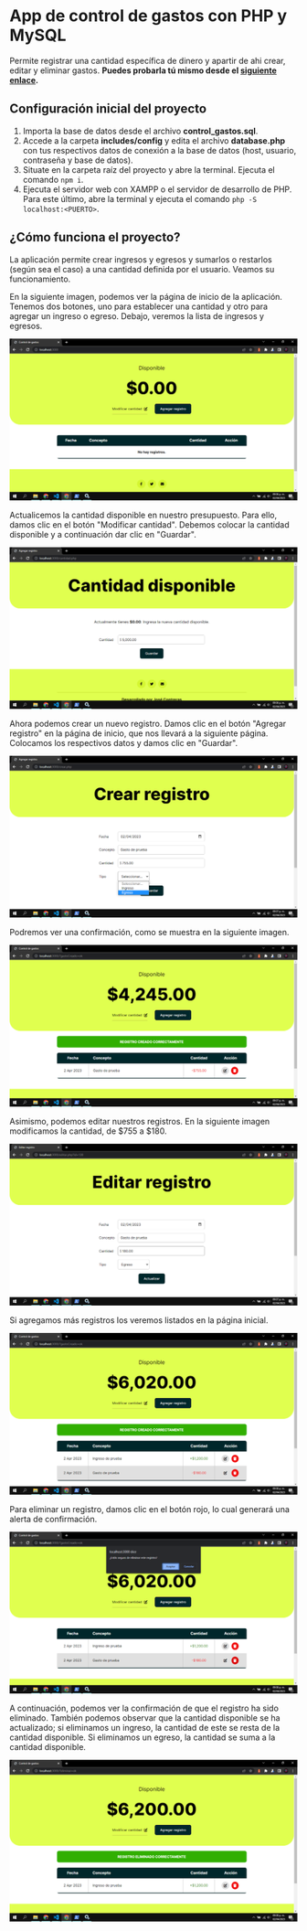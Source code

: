# App de control de gastos con PHP y MySQL

Permite registrar una cantidad específica de dinero y apartir de ahi crear, editar y eliminar gastos.
**Puedes probarla tú mismo desde el [siguiente enlace](https://josemcj.000webhostapp.com/).**

## Configuración inicial del proyecto

1. Importa la base de datos desde el archivo **control_gastos.sql**.
2. Accede a la carpeta **includes/config** y edita el archivo **database.php** con tus respectivos datos de conexión a la base de datos (host, usuario, contraseña y base de datos).
3. Situate en la carpeta raíz del proyecto y abre la terminal. Ejecuta el comando `npm i`.
4. Ejecuta el servidor web con XAMPP o el servidor de desarrollo de PHP. Para este último, abre la terminal y ejecuta el comando `php -S localhost:<PUERTO>`.

## ¿Cómo funciona el proyecto?

La aplicación permite crear ingresos y egresos y sumarlos o restarlos (según sea el caso) a una cantidad definida por el usuario.
Veamos su funcionamiento.

En la siguiente imagen, podemos ver la página de inicio de la aplicación. Tenemos dos botones, uno para establecer una cantidad y otro para agregar un ingreso o egreso.
Debajo, veremos la lista de ingresos y egresos.

![Pantalla inicial de la aplicación web](https://raw.githubusercontent.com/josemcj/ControlGastosPHP/main/assets/screenshots/01.png)

Actualicemos la cantidad disponible en nuestro presupuesto.
Para ello, damos clic en el botón "Modificar cantidad". Debemos colocar la cantidad disponible y a continuación dar clic en "Guardar".

![Modificar presupuesto](https://raw.githubusercontent.com/josemcj/ControlGastosPHP/main/assets/screenshots/02.png)

Ahora podemos crear un nuevo registro. Damos clic en el botón "Agregar registro" en la página de inicio, que nos llevará a la siguiente página. Colocamos los respectivos datos y damos clic en "Guardar".

![Agregando egreso](https://raw.githubusercontent.com/josemcj/ControlGastosPHP/main/assets/screenshots/03.png)

Podremos ver una confirmación, como se muestra en la siguiente imagen.

![Confirmación de registro](https://raw.githubusercontent.com/josemcj/ControlGastosPHP/main/assets/screenshots/04.png)

Asimismo, podemos editar nuestros registros. En la siguiente imagen modificamos la cantidad, de $755 a $180.

![Modificando registro](https://raw.githubusercontent.com/josemcj/ControlGastosPHP/main/assets/screenshots/05.png)

Si agregamos más registros los veremos listados en la página inicial.

![Listado de registros](https://raw.githubusercontent.com/josemcj/ControlGastosPHP/main/assets/screenshots/06.png)

Para eliminar un registro, damos clic en el botón rojo, lo cual generará una alerta de confirmación.

![Confirmación para eliminar registros](https://raw.githubusercontent.com/josemcj/ControlGastosPHP/main/assets/screenshots/07.png)

A continuación, podemos ver la confirmación de que el registro ha sido eliminado. También podemos observar que la cantidad disponible se ha actualizado; si eliminamos un ingreso, la cantidad de este se resta de la cantidad disponible. Si eliminamos un egreso, la cantidad se suma a la cantidad disponible.

![Registro eliminado](https://raw.githubusercontent.com/josemcj/ControlGastosPHP/main/assets/screenshots/08.png)